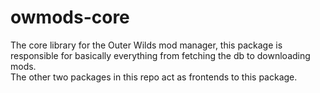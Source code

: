 # owmods-core

The core library for the Outer Wilds mod manager, this package is responsible for basically everything from fetching the db to downloading mods.  
The other two packages in this repo act as frontends to this package.
